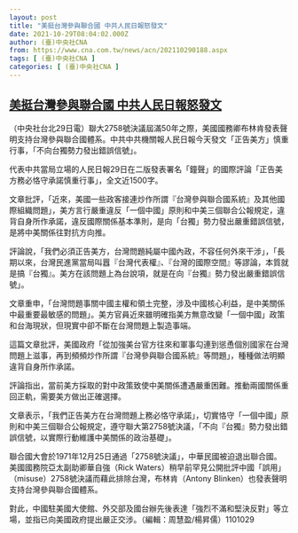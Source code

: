 ```yaml
---
layout: post
title: "美挺台灣參與聯合國 中共人民日報怒發文"
date: 2021-10-29T08:04:02.000Z
author: (臺)中央社CNA
from: https://www.cna.com.tw/news/acn/202110290188.aspx
tags: [ (臺)中央社CNA ]
categories: [ (臺)中央社CNA ]
---
```

<!--1635494642000-->
[美挺台灣參與聯合國 中共人民日報怒發文](https://www.cna.com.tw/news/acn/202110290188.aspx)
------

<div>
<div></div><div><p>（中央社台北29日電）聯大2758號決議屆滿50年之際，美國國務卿布林肯發表聲明支持台灣參與聯合國體系。中共中共機關報人民日報今天發文「正告美方」慎重行事，「不向台獨勢力發出錯誤信號」。</p><p>代表中共當局立場的人民日報29日在二版發表署名「鐘聲」的國際評論「正告美方務必恪守承諾慎重行事」，全文近1500字。</p><p>文章批評，「近來，美國一些政客接連炒作所謂『台灣參與聯合國系統』及其他國際組織問題」，美方言行嚴重違反「一個中國」原則和中美三個聯合公報規定，違背自身所作承諾，違反國際關係基本準則，是向「台獨」勢力發出嚴重錯誤信號，是將中美關係往對抗方向推。</p><p>評論說，「我們必須正告美方，台灣問題純屬中國內政，不容任何外來干涉」，「長期以來，台灣民進黨當局叫囂『台灣代表權』、『台灣的國際空間』等謬論，本質就是搞『台獨』。美方在該問題上為台說項，就是在向『台獨』勢力發出嚴重錯誤信號」。</p><p>文章重申，「台灣問題事關中國主權和領土完整，涉及中國核心利益，是中美關係中最重要最敏感的問題」。美方官員近來雖明確指美方無意改變「一個中國」政策和台海現狀，但現實中卻不斷在台灣問題上製造事端。</p><p>這篇文章批評，美國政府「從加強美台官方往來和軍事勾連到慫恿個別國家在台灣問題上滋事，再到頻頻炒作所謂『台灣參與聯合國系統』等問題」，種種做法明顯違背自身所作承諾。</p><p>評論指出，當前美方採取的對中政策致使中美關係遭遇嚴重困難。推動兩國關係重回正軌，需要美方做出正確選擇。</p><p>文章表示，「我們正告美方在台灣問題上務必恪守承諾」，切實恪守「一個中國」原則和中美三個聯合公報規定，遵守聯大第2758號決議，「不向『台獨』勢力發出錯誤信號，以實際行動維護中美關係的政治基礎」。</p><p>聯合國大會於1971年12月25日通過「2758號決議」，中華民國被迫退出聯合國。美國國務院亞太副助卿華自強（Rick Waters）稍早前罕見公開批評中國「誤用」（misuse）2758號決議而藉此排除台灣，布林肯（Antony Blinken）也發表聲明支持台灣參與聯合國體系。</p><p>對此，中國駐美國大使館、外交部及國台辦先後表達「強烈不滿和堅決反對」等立場，並指已向美國政府提出嚴正交涉。（編輯：周慧盈/楊昇儒）1101029</p></div>
</div>
